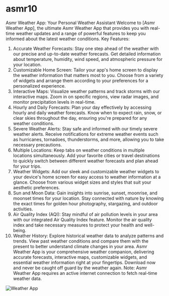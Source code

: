 # asmr10
Asmr Weather App: Your Personal Weather Assistant
Welcome to [Asmr Weather App], the ultimate Asmr Weather App that provides you with real-time weather updates and a range of powerful features to keep you informed about the latest weather conditions.
Key Features:
1.	Accurate Weather Forecasts: Stay one step ahead of the weather with our precise and up-to-date weather forecasts. Get detailed information about temperature, humidity, wind speed, and atmospheric pressure for your location.
2.	Customizable Home Screen: Tailor your app's home screen to display the weather information that matters most to you. Choose from a variety of widgets and arrange them according to your preferences for a personalized experience.
3.	Interactive Maps: Visualize weather patterns and track storms with our interactive maps. Zoom in on specific regions, view radar images, and monitor precipitation levels in real-time.
4.	Hourly and Daily Forecasts: Plan your day effectively by accessing hourly and daily weather forecasts. Know when to expect rain, snow, or clear skies throughout the day, ensuring you're prepared for any weather conditions.
5.	Severe Weather Alerts: Stay safe and informed with our timely severe weather alerts. Receive notifications for extreme weather events such as hurricanes, tornadoes, thunderstorms, and more, allowing you to take necessary precautions.
6.	Multiple Locations: Keep tabs on weather conditions in multiple locations simultaneously. Add your favorite cities or travel destinations to quickly switch between different weather forecasts and plan ahead for your trips.
7.	Weather Widgets: Add our sleek and customizable weather widgets to your device's home screen for easy access to weather information at a glance. Choose from various widget sizes and styles that suit your aesthetic preferences.
8.	Sun and Moon Data: Gain insights into sunrise, sunset, moonrise, and moonset times for your location. Stay connected with nature by knowing the exact times for golden hour photography, stargazing, and outdoor activities.
9.	Air Quality Index (AQI): Stay mindful of air pollution levels in your area with our integrated Air Quality Index feature. Monitor the air quality index and take necessary measures to protect your health and well-being.
10.	Weather History: Explore historical weather data to analyze patterns and trends. View past weather conditions and compare them with the present to better understand climate changes in your area.
Asmr Weather App is your comprehensive weather companion, delivering accurate forecasts, interactive maps, customizable widgets, and essential weather information right at your fingertips. Download now and never be caught off guard by the weather again.
Note: Asmr Weather App requires an active internet connection to fetch real-time weather data.


![Weather App](https://github.com/BirminghamDeveloper/asmr10/assets/120457374/04330474-1c62-4838-9db5-ad6e281d503d)
